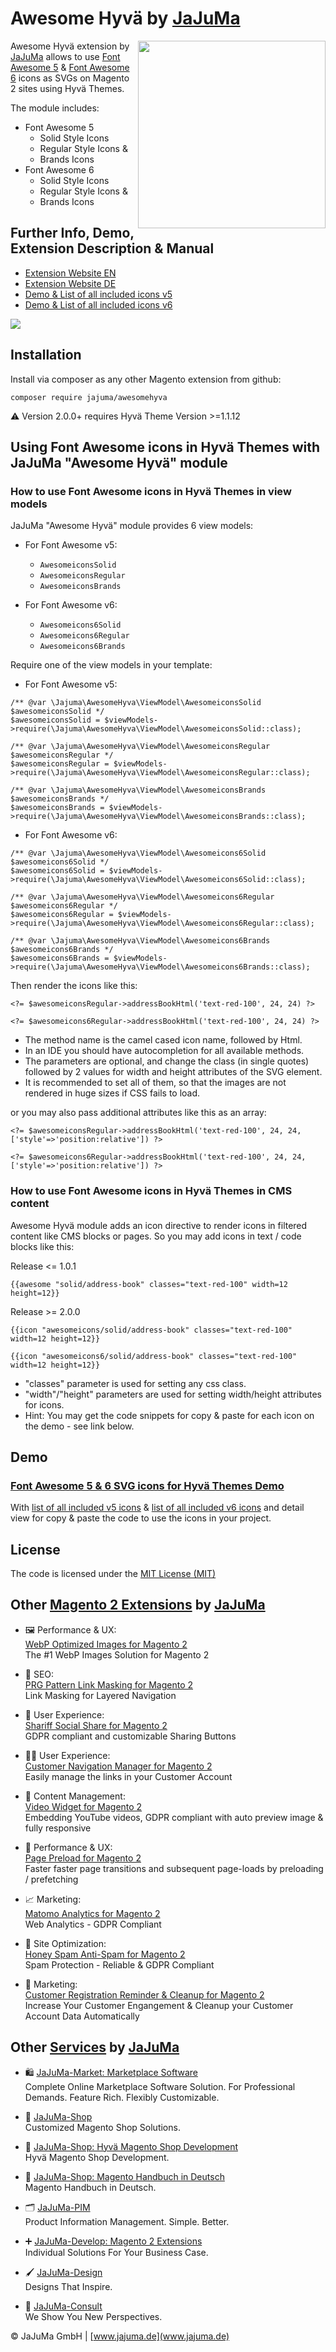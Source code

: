 # Awesome Hyvä by [JaJuMa](https://www.jajuma.de/)

<img align="right" width="300" height="300" src="https://www.jajuma.de/sites/default/files/ckfinder/userfiles/images/jajuma-develop/font-awesome-svg-icons-for-hyva-themes/Awesome-Hyva-Module-Magento-2-small.png">

Awesome Hyvä extension by [JaJuMa](https://www.jajuma.de/de/jajuma-shop/online-shop-mit-magento-2-und-hyva-themes) allows to use [Font Awesome 5](https://fontawesome.com/v5/search?m=free) & [Font Awesome 6](https://fontawesome.com/search?m=free) icons as SVGs on Magento 2 sites using Hyvä Themes.

The module includes:
* Font Awesome 5
  * Solid Style Icons
  * Regular Style Icons &
  * Brands Icons
* Font Awesome 6
  * Solid Style Icons
  * Regular Style Icons &
  * Brands Icons
  
## Further Info, Demo, Extension Description & Manual

* [Extension Website EN](https://www.jajuma.de/en/jajuma-develop/extensions/font-awesome-icons-for-hyva-themes-extension)
* [Extension Website DE](https://www.jajuma.de/de/jajuma-develop/extensions/font-awesome-icons-fuer-hyva-themes-extension)
* [Demo & List of all included icons v5](https://hyva.extension.jajuma.de/awesomehyva/icon/list)
* [Demo & List of all included icons v6](https://hyva.extension.jajuma.de/awesomehyva/iconv6/list)

<img src="https://www.jajuma.de/sites/default/files/ckfinder/userfiles/images/jajuma-develop/font-awesome-svg-icons-for-hyva-themes/awesome-hyva-icon-list-demo-small.jpg">

## Installation

Install via composer as any other Magento extension from github:
```
composer require jajuma/awesomehyva
```

:warning: Version 2.0.0+ requires Hyvä Theme Version >=1.1.12 

## Using Font Awesome icons in Hyvä Themes with JaJuMa "Awesome Hyvä" module

### How to use Font Awesome icons in Hyvä Themes in view models

JaJuMa "Awesome Hyvä" module provides 6 view models:

* For Font Awesome v5:
  * `AwesomeiconsSolid`
  * `AwesomeiconsRegular`
  * `AwesomeiconsBrands`
  
* For Font Awesome v6:
  * `Awesomeicons6Solid`
  * `Awesomeicons6Regular`
  * `Awesomeicons6Brands`  

Require one of the view models in your template:

* For Font Awesome v5:
```
/** @var \Jajuma\AwesomeHyva\ViewModel\AwesomeiconsSolid $awesomeiconsSolid */
$awesomeiconsSolid = $viewModels->require(\Jajuma\AwesomeHyva\ViewModel\AwesomeiconsSolid::class);
```
```
/** @var \Jajuma\AwesomeHyva\ViewModel\AwesomeiconsRegular $awesomeiconsRegular */
$awesomeiconsRegular = $viewModels->require(\Jajuma\AwesomeHyva\ViewModel\AwesomeiconsRegular::class);
```
```
/** @var \Jajuma\AwesomeHyva\ViewModel\AwesomeiconsBrands $awesomeiconsBrands */
$awesomeiconsBrands = $viewModels->require(\Jajuma\AwesomeHyva\ViewModel\AwesomeiconsBrands::class);
```

* For Font Awesome v6:
```
/** @var \Jajuma\AwesomeHyva\ViewModel\Awesomeicons6Solid $awesomeicons6Solid */
$awesomeicons6Solid = $viewModels->require(\Jajuma\AwesomeHyva\ViewModel\Awesomeicons6Solid::class);
```
```
/** @var \Jajuma\AwesomeHyva\ViewModel\Awesomeicons6Regular $awesomeicons6Regular */
$awesomeicons6Regular = $viewModels->require(\Jajuma\AwesomeHyva\ViewModel\Awesomeicons6Regular::class);
```
```
/** @var \Jajuma\AwesomeHyva\ViewModel\Awesomeicons6Brands $awesomeicons6Brands */
$awesomeicons6Brands = $viewModels->require(\Jajuma\AwesomeHyva\ViewModel\Awesomeicons6Brands::class);
```

Then render the icons like this:
```
<?= $awesomeiconsRegular->addressBookHtml('text-red-100', 24, 24) ?>
```
```
<?= $awesomeicons6Regular->addressBookHtml('text-red-100', 24, 24) ?>
```

* The method name is the camel cased icon name, followed by Html. 
* In an IDE you should have autocompletion for all available methods.
* The parameters are optional, and change the class (in single quotes) followed by 2 values for width and height attributes of the SVG element. 
* It is recommended to set all of them, so that the images are not rendered in huge sizes if CSS fails to load.

or you may also pass additional attributes like this as an array:
```
<?= $awesomeiconsRegular->addressBookHtml('text-red-100', 24, 24, ['style'=>'position:relative']) ?>
```
```
<?= $awesomeicons6Regular->addressBookHtml('text-red-100', 24, 24, ['style'=>'position:relative']) ?>
```

### How to use Font Awesome icons in Hyvä Themes in CMS content

Awesome Hyvä module adds an icon directive to render icons in filtered content like CMS blocks or pages.
So you may add icons in text / code blocks like this:

Release <= 1.0.1
```
{{awesome "solid/address-book" classes="text-red-100" width=12 height=12}}
```
Release >= 2.0.0
```
{{icon "awesomeicons/solid/address-book" classes="text-red-100" width=12 height=12}}
```
```
{{icon "awesomeicons6/solid/address-book" classes="text-red-100" width=12 height=12}}
```

* "classes" parameter is used for setting any css class.
* "width"/"height" parameters are used for setting width/height attributes for icons.
* Hint: You may get the code snippets for copy & paste for each icon on the demo - see link below.

## Demo

### [Font Awesome 5 & 6 SVG icons for Hyvä Themes Demo](https://hyva.extension.jajuma.de/)

With [list of all included v5 icons](https://hyva.extension.jajuma.de/awesomehyva/icon/list) & [list of all included v6 icons](https://hyva.extension.jajuma.de/awesomehyva/iconv6/list) and detail view for copy & paste the code to use the icons in your project.

## License

The code is licensed under the [MIT License (MIT)](https://github.com/JaJuMa/AwesomeHyva/blob/master/LICENSE)

## Other [Magento 2 Extensions](ttps://www.jajuma.de/en/jajuma-develop/magento-extensions) by [JaJuMa](https://www.jajuma.de/)

  * :framed_picture: Performance & UX:<br>[WebP Optimized Images for Magento 2](https://www.jajuma.de/en/jajuma-develop/extensions/webp-optimized-images-extension-for-magento-2#portfolio-content)<br>
  The #1 WebP Images Solution for Magento 2
   
  * :see_no_evil: SEO:<br>[PRG Pattern Link Masking for Magento 2](https://www.jajuma.de/en/jajuma-develop/extensions/prg-pattern-link-masking-for-magento-2)<br>
  Link Masking for Layered Navigation
  
  * :cop: User Experience:<br>[Shariff Social Share for Magento 2](https://www.jajuma.de/en/jajuma-develop/extensions/shariff-social-share-buttons-extension-for-magento-2)<br>
  GDPR compliant and customizable Sharing Buttons
  
  * :ok_man: User Experience:<br>[Customer Navigation Manager for Magento 2](https://www.jajuma.de/en/jajuma-develop/extensions/customer-navigation-manager-extension-for-magento-2)<br>
  Easily manage the links in your Customer Account
  
  * :movie_camera: Content Management:<br>[Video Widget for Magento 2](https://www.jajuma.de/en/jajuma-develop/extensions/video-widget-gdpr-extension-for-magento-2)<br>
  Embedding YouTube videos, GDPR compliant with auto preview image & fully responsive
  
  * :rocket: Performance & UX:<br>[Page Preload for Magento 2](https://www.jajuma.de/en/jajuma-develop/extensions/page-preload-extension-for-magento-2)<br>
  Faster faster page transitions and subsequent page-loads by preloading / prefetching

  * :chart_with_upwards_trend: Marketing:<br>[Matomo Analytics for Magento 2](https://www.jajuma.de/en/jajuma-develop/extensions/honey-spam-anti-spam-extension-for-magento-2)<br>
  Web Analytics - GDPR Compliant

  * :honey_pot: Site Optimization:<br>[Honey Spam Anti-Spam for Magento 2](https://www.jajuma.de/en/jajuma-develop/extensions/honey-spam-anti-spam-extension-for-magento-2)<br>
  Spam Protection - Reliable & GDPR Compliant

  * :bell: Marketing:<br>[Customer Registration Reminder & Cleanup for Magento 2](https://www.jajuma.de/en/jajuma-develop/extensions/customer-registration-reminder-and-cleanup-extension-for-magento-2)<br>
  Increase Your Customer Engangement & Cleanup your Customer Account Data Automatically

## Other [Services](https://www.jajuma.de/en/jajuma/company-magento-ecommerce-agency-stuttgart) by [JaJuMa](https://www.jajuma.de/)

  * :shopping: [JaJuMa-Market: Marketplace Software](https://www.jajuma.de/en/jajuma-market)<br>
   Complete Online Marketplace Software Solution. For Professional Demands. Feature Rich. Flexibly Customizable.
   
  * :shopping_cart: [JaJuMa-Shop](https://www.jajuma.de/en/jajuma-shop)<br>
   Customized Magento Shop Solutions.

  * :rocket: [JaJuMa-Shop: Hyvä Magento Shop Development](https://www.jajuma.de/de/jajuma-shop/online-shop-mit-magento-2-und-hyva-themes)<br>
   Hyvä Magento Shop Development.
   
  * :orange_book: [JaJuMa-Shop: Magento Handbuch in Deutsch](https://www.jajuma.de/de/jajuma-shop/magento-2-handbuch/)<br>
   Magento Handbuch in Deutsch.    
   
  * :card_index_dividers: [JaJuMa-PIM](https://www.jajuma.de/en/jajuma-pim)<br>
   Product Information Management. Simple. Better.

  * :heavy_plus_sign: [JaJuMa-Develop: Magento 2 Extensions](https://www.jajuma.de/en/jajuma-develop/magento-extensions)<br>
   Individual Solutions For Your Business Case.    
   
  * :paintbrush: [JaJuMa-Design](https://www.jajuma.de/en/jajuma-design)<br>
   Designs That Inspire.  
   
  * :necktie: [JaJuMa-Consult](https://www.jajuma.de/en/jajuma-consult)<br>
   We Show You New Perspectives.  

© JaJuMa GmbH | [www.jajuma.de](www.jajuma.de)
